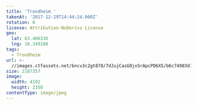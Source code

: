 ```yaml
---
title: 'Trondheim '
takenAt: '2017-12-29T14:44:24.000Z'
rotation: 0
license: Attribution-NoDerivs License
geo:
  lat: 63.406336
  lng: 10.349188
tags:
  - Trondheim
url: >-
  //images.ctfassets.net/bncv3c2gt878/7dJujCasG0jxSrApcPD6X5/b6c74983d1dea061bef8f3981e8bf14c/trondheim_24509595037_o
size: 2187357
image:
  width: 4192
  height: 2358
contentType: image/jpeg
---
```


